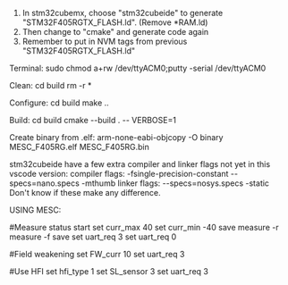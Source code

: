 
1) In stm32cubemx, choose "stm32cubeide" to generate "STM32F405RGTX_FLASH.ld". (Remove *RAM.ld)
2) Then change to "cmake" and generate code again
3) Remember to put in NVM tags from previous "STM32F405RGTX_FLASH.ld"

Terminal:
sudo chmod a+rw /dev/ttyACM0;putty -serial /dev/ttyACM0

Clean:
cd build
rm -r *

Configure:
cd build
make ..

Build:
cd build
cmake --build . -- VERBOSE=1

Create binary from .elf:
arm-none-eabi-objcopy -O binary MESC_F405RG.elf MESC_F405RG.bin


stm32cubeide have a few extra compiler and linker flags not yet in this vscode version:
compiler flags:
    -fsingle-precision-constant --specs=nano.specs -mthumb
linker flags:
    --specs=nosys.specs -static
Don't know if these make any difference.




USING MESC:

#Measure
status start
set curr_max 40
set curr_min -40
save
measure -r
measure -f
save
set uart_req 3
set uart_req 0

#Field weakening
set FW_curr 10
set uart_req 3

#Use HFI
set hfi_type 1
set SL_sensor 3
set uart_req 3
